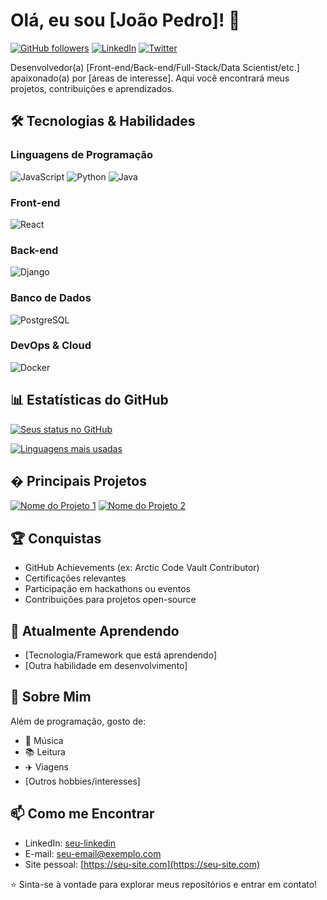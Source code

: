 # Olá, eu sou [João Pedro]! 👋

[![GitHub followers](https://img.shields.io/github/followers/joaopmarinho?label=Follow&style=social)](https://github.com/joaopmarinho)
[![LinkedIn](https://img.shields.io/badge/-LinkedIn-blue?style=flat-square&logo=Linkedin&logoColor=white)](https://linkedin.com/in/seu-perfil)
[![Twitter](https://img.shields.io/badge/-Twitter-1DA1F2?style=flat-square&logo=twitter&logoColor=white)](https://twitter.com/seu-perfil)

Desenvolvedor(a) [Front-end/Back-end/Full-Stack/Data Scientist/etc.] apaixonado(a) por [áreas de interesse]. Aqui você encontrará meus projetos, contribuições e aprendizados.

## 🛠️ Tecnologias & Habilidades

### Linguagens de Programação
![JavaScript](https://img.shields.io/badge/-JavaScript-F7DF1E?style=flat-square&logo=javascript&logoColor=black)
![Python](https://img.shields.io/badge/-Python-3776AB?style=flat-square&logo=python&logoColor=white)
![Java](https://img.shields.io/badge/-Java-007396?style=flat-square&logo=java&logoColor=white)

### Front-end
![React](https://img.shields.io/badge/-React-61DAFB?style=flat-square&logo=react&logoColor=black)

### Back-end
![Django](https://img.shields.io/badge/-Django-092E20?style=flat-square&logo=django&logoColor=white)

### Banco de Dados
![PostgreSQL](https://img.shields.io/badge/-PostgreSQL-336791?style=flat-square&logo=postgresql&logoColor=white)

### DevOps & Cloud
![Docker](https://img.shields.io/badge/-Docker-2496ED?style=flat-square&logo=docker&logoColor=white)

## 📊 Estatísticas do GitHub

[![Seus status no GitHub](https://github-readme-stats.vercel.app/api?username=joaopmarinho&show_icons=true&theme=dracula)](https://github.com/joaopmarinho)

[![Linguagens mais usadas](https://github-readme-stats.vercel.app/api/top-langs/?username=joaopmarinho&layout=compact&theme=dracula)](https://github.com/joaopmarinho)

## � Principais Projetos

[![Nome do Projeto 1](https://github-readme-stats.vercel.app/api/pin/?username=joaopmarinho&repo=nome-repositorio&theme=dracula)](https://github.com/joaopmarinho/nome-repositorio)
[![Nome do Projeto 2](https://github-readme-stats.vercel.app/api/pin/?username=joaopmarinho&repo=nome-repositorio-2&theme=dracula)](https://github.com/joaopmarinho/nome-repositorio-2)

## 🏆 Conquistas

- GitHub Achievements (ex: Arctic Code Vault Contributor)
- Certificações relevantes
- Participação em hackathons ou eventos
- Contribuições para projetos open-source

## 🌱 Atualmente Aprendendo

- [Tecnologia/Framework que está aprendendo]
- [Outra habilidade em desenvolvimento]

## 💬 Sobre Mim

Além de programação, gosto de:
- 🎵 Música
- 📚 Leitura
- ✈️ Viagens
- [Outros hobbies/interesses]

## 📫 Como me Encontrar

- LinkedIn: [seu-linkedin](https://linkedin.com/in/seu-perfil)
- E-mail: seu-email@exemplo.com
- Site pessoal: [https://seu-site.com](https://seu-site.com)

⭐ Sinta-se à vontade para explorar meus repositórios e entrar em contato!
